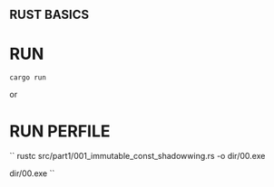 ## RUST BASICS

# RUN

``
    cargo run
``

or 
# RUN PERFILE

``
rustc src/part1/001_immutable_const_shadowwing.rs -o dir/00.exe

dir/00.exe
``